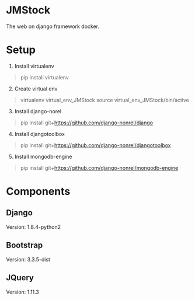 # JMStock
The web on django framework docker.

# Setup
1. Install virtualenv
> pip install virtualenv
2. Create virtual env
> virtualenv virtual_env_JMStock
> source virtual_env_JMStock/bin/active
3. Install django-norel
> pip install git+https://github.com/django-nonrel/django
4. Install djangotoolbox
> pip install git+https://github.com/django-nonrel/djangotoolbox
5. Install mongodb-engine
> pip install git+https://github.com/django-nonrel/mongodb-engine

# Components
## Django
Version: 1.8.4-python2

## Bootstrap
Version: 3.3.5-dist

## JQuery
Version: 1.11.3
